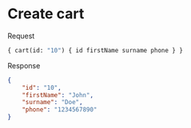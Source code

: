 # Create cart

Request

```graphql
{ cart(id: "10") { id firstName surname phone } }
```

Response

```json
{
    "id": "10",
    "firstName": "John",
    "surname": "Doe",
    "phone": "1234567890"
}
```
